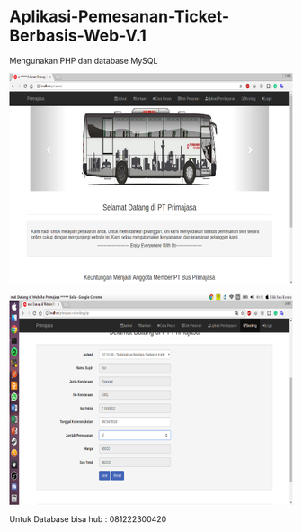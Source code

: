 # Aplikasi-Pemesanan-Ticket-Berbasis-Web-V.1

Mengunakan PHP dan database MySQL

<pre>
<img src="Screenshot/Selection_001.png" width="666" height="375">         <img src="Screenshot/Screenshot from 2018-06-25 00-31-17.png" width="666" height="375">         <img src="Screenshot/Screenshot from 2018-06-25 00-31-26.png" width="666" height="375">         <img src="Screenshot/Screenshot from 2018-06-25 00-31-33.png" width="666" height="375">         <img src="Screenshot/Screenshot from 2018-06-25 00-31-38.png" width="666" height="375">         <img src="Screenshot/Screenshot from 2018-06-25 00-31-46.png" width="666" height="375">         <img src="Screenshot/Screenshot from 2018-06-25 00-31-51.png" width="666" height="375">         <img src="Screenshot/Screenshot from 2018-06-25 00-31-56.png" width="666" height="375">
</pre>

<pre>
<img src="Screenshot/Screenshot from 2018-06-25 00-32-07.png" width="666" height="375">         <img src="Screenshot/Screenshot from 2018-06-25 00-32-21.png" width="666" height="375">         <img src="Screenshot/Screenshot from 2018-06-25 00-32-34.png" width="666" height="375">         <img src="Screenshot/Screenshot from 2018-06-25 00-32-39.png" width="666" height="375">         <img src="Screenshot/Screenshot from 2018-06-25 00-32-46.png" width="666" height="375">         <img src="Screenshot/Screenshot from 2018-06-25 00-32-50.png" width="666" height="375">         <img src="Screenshot/Screenshot from 2018-06-25 00-33-01.png" width="666" height="375">
</pre>


Untuk Database bisa hub : 081222300420

